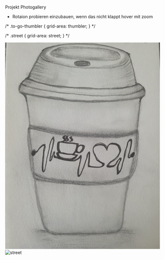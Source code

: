Projekt Photogallery

- Rotaion probieren einzubauen, wenn das nicht klappt hover mit zoom 

/* .to-go-thumbler {
    grid-area: thumbler;
} */

/* .street {
    grid-area: street;
} */


<img src="./img/Einzelner_To-go-Becher.jpg" alt="TO-GO_thumbler" class="to-go-thumbler"> 
<div class="wrapper street">
<img src="./img/Straßenperspektive.jpg" alt="street">
</div> 